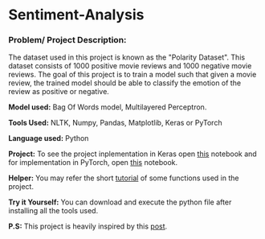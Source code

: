 # Sentiment-Analysis


### Problem/ Project Description:

The dataset used in this project is known as the "Polarity Dataset". This dataset consists of 1000 positive movie reviews and 1000 negative movie reviews. The goal of this project is to train a model such that given a movie review, the trained model should be able to classify the emotion of the review as positive or negative.

**Model used:** Bag Of Words model, Multilayered Perceptron.

**Tools Used:** NLTK, Numpy, Pandas, Matplotlib, Keras or PyTorch

**Language used:** Python

**Project:** To see the project inplementation in Keras open [this](https://github.com/Meghana-Meghana/Sentiment-Analysis/blob/master/Sentiment%20Analysis%20using%20Bag%20of%20Words%20model.ipynb) notebook and for implementation in PyTorch, open [this](https://github.com/Meghana-Meghana/Sentiment-Analysis/blob/master/Sentiment%20Analysis%20using%20Bag%20of%20Words%20model_PyTorch.ipynb) notebook.

**Helper:** You may refer the short [tutorial](https://github.com/Meghana-Meghana/Sentiment-Analysis/blob/master/Short%20tutorial.ipynb) of some functions used in the project.

**Try it Yourself:** You can download and execute the python file after installing all the tools used.

**P.S:** This project is heavily inspired by this [post](https://machinelearningmastery.com/deep-learning-bag-of-words-model-sentiment-analysis/).
